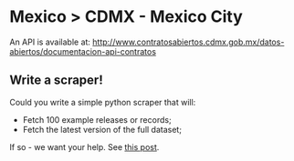 Mexico > CDMX - Mexico City
===========================

An API is available at: http://www.contratosabiertos.cdmx.gob.mx/datos-abiertos/documentacion-api-contratos

## Write a scraper!

Could you write a simple python scraper that will:

* Fetch 100 example releases or records;
* Fetch the latest version of the full dataset;

If so - we want your help. See [this post](https://groups.google.com/a/open-contracting.org/forum/#!topic/standard-discuss/HtSYpbH5QGY). 
